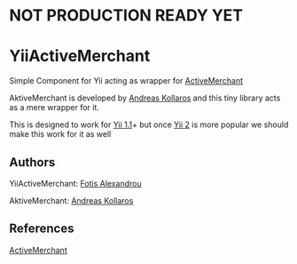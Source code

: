 NOT PRODUCTION READY YET
=======================

# YiiActiveMerchant

Simple Component for Yii acting as wrapper for [ActiveMerchant](https://github.com/akDeveloper/Aktive-Merchant)

AktiveMerchant is developed by [Andreas Kollaros](https://github.com/akDeveloper "Andreas Kollaros") and this tiny library acts as a mere wrapper for it.

This is designed to work for [Yii 1.1](https://github.com/yiisoft/yii)+ but once [Yii 2](https://github.com/yiisoft/yii2) is more popular we should make this work for it as well

## Authors
YiiActiveMerchant: [Fotis Alexandrou](https://falexandrou.github.io "Fotis Alexandrou")

AktiveMerchant: [Andreas Kollaros](https://github.com/akDeveloper "Andreas Kollaros")

## References
[ActiveMerchant](https://github.com/akDeveloper/Aktive-Merchant)
